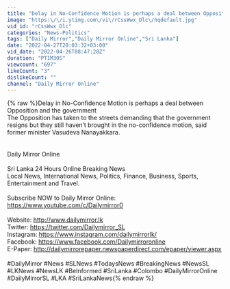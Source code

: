 ```yaml
---
title: "Delay in No-Confidence Motion is perhaps a deal between Opposition and the government"
image: "https:\/\/i.ytimg.com\/vi\/rCssWwx_Dlc\/hqdefault.jpg"
vid_id: "rCssWwx_Dlc"
categories: "News-Politics"
tags: ["Daily Mirror","Daily Mirror Online","Sri Lanka"]
date: "2022-04-27T20:03:32+03:00"
vid_date: "2022-04-26T08:47:28Z"
duration: "PT1M30S"
viewcount: "697"
likeCount: "3"
dislikeCount: ""
channel: "Daily Mirror Online"
---
```

{% raw %}Delay in No-Confidence Motion is perhaps a deal between Opposition and the government <br />The Opposition has taken to the streets demanding that the government resigns but they still haven’t brought in the no-confidence motion, said former minister Vasudeva Nanayakkara. <br /><br /><br />Daily Mirror Online<br /><br />Sri Lanka 24 Hours Online Breaking News<br />Local News, International News, Politics, Finance, Business, Sports,  Entertainment and Travel. <br /><br />Subscribe NOW to Daily Mirror Online:<br /><a rel="nofollow" target="blank" href="https://www.youtube.com/c/Dailymirror0">https://www.youtube.com/c/Dailymirror0</a><br /><br />Website: <a rel="nofollow" target="blank" href="http://www.dailymirror.lk">http://www.dailymirror.lk</a><br />Twitter: <a rel="nofollow" target="blank" href="https://twitter.com/Dailymirror_SL">https://twitter.com/Dailymirror_SL</a><br />Instagram: <a rel="nofollow" target="blank" href="https://www.instagram.com/dailymirrorlk/">https://www.instagram.com/dailymirrorlk/</a><br />Facebook: <a rel="nofollow" target="blank" href="https://www.facebook.com/Dailymirroronline">https://www.facebook.com/Dailymirroronline</a><br />E-Paper: <a rel="nofollow" target="blank" href="http://dailymirrorepaper.newspaperdirect.com/epaper/viewer.aspx">http://dailymirrorepaper.newspaperdirect.com/epaper/viewer.aspx</a><br /><br />#DailyMirror #News #SLNews #TodaysNews #BreakingNews #NewsSL #LKNews #NewsLK #BeInformed #SriLanka #Colombo #DailyMirrorOnline #DailyMirrorSL #LKA #SriLankaNews{% endraw %}
